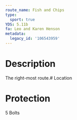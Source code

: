 ```yaml
---
route_name: Fish and Chips
type:
  sport: true
YDS: 5.11b
fa: Leo and Karen Henson
metadata:
  legacy_id: '106543959'
---
```

# Description
The right-most route.# Location
# Protection
5 Bolts